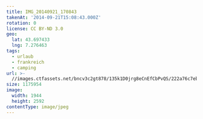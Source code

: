 ```yaml
---
title: IMG_20140921_170843
takenAt: '2014-09-21T15:08:43.000Z'
rotation: 0
license: CC BY-ND 3.0
geo:
  lat: 43.697433
  lng: 7.276463
tags:
  - urlaub
  - frankreich
  - camping
url: >-
  //images.ctfassets.net/bncv3c2gt878/135k1D0jrg8eCnEfCbPvQS/222a76c7eb5a36524d355ccb119e48a3/img_20140921_170843_28313097175_o
size: 1175954
image:
  width: 1944
  height: 2592
contentType: image/jpeg
---
```


